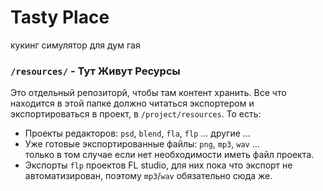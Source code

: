 # Tasty Place
кукинг симулятор для дум гая

### `/resources/` - Тут Живут Ресурсы
Это отдельный репозиторй, чтобы там контент хранить.
Все что находится в этой папке должно читаться экспортером и экспортироваться в проект, в `/project/resources`.
То есть:
- Проекты редакторов: `psd`, `blend`, `fla`, `flp` ... другие ...
- Уже готовые экспортированные файлы: `png`, `mp3`, `wav` ...  
    только в том случае если нет необходимости иметь файл проекта.  
- Экспорты `flp` проектов FL studio, для них пока что экспорт не автоматизирован, поэтому `mp3`/`wav` обязательно сюда же.